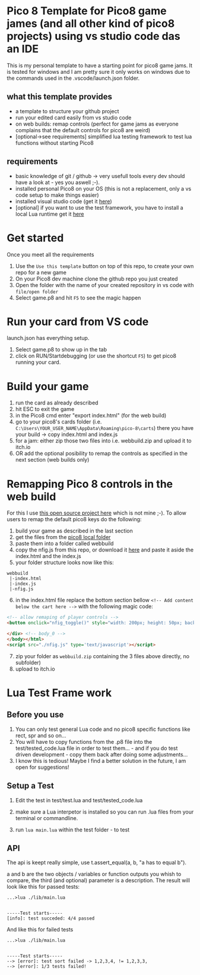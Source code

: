 # Pico 8 Template for Pico8 game james (and all other kind of pico8 projects) using vs studio code das an IDE
This is my personal template to have a starting point for pico8 game jams.
It is tested for windows and I am pretty sure it only works on windows due to the commands used in the .vscode/launch.json folder.

## what this template provides
- a template to structure your github project
- run your edited card easily from vs studio code
- on web builds: remap controls (perfect for game jams as everyone complains that the default controls for pico8 are weird)
- [optional->see requirements] simplified lua testing framework to test lua functions without starting Pico8

## requirements
- basic knowledge of git / github -> very usefull tools every dev should have a look at - yes you aswell ;-).
- installed personal Pico8 on your OS (this is not a replacement, only a vs code setup to make things easier)
- installed visual studio code (get it [here](https://code.visualstudio.com/download))
- [optional] if you want to use the test framework, you have to install a local Lua runtime get it [here](http://luabinaries.sourceforge.net/download.html)

# Get started
Once you meet all the requirements
1. Use the `Use this template` button on top of this repo, to create your own repo for a new game
2. On your Pico8 dev machine clone the github repo you just created
3. Open the folder with the name of your created repository in vs code with `file/open folder`
4. Select game.p8 and hit `F5` to see the magic happen

# Run your card from VS code

launch.json has everything setup.
1. Select game.p8 to show up in the tab 
2. click on RUN/Startdebugging (or use the shortcut `F5`) to get pico8 running your card.

# Build your game 

1. run the card as already described
2. hit ESC to exit the game
3. in the Pico8 cmd enter "export index.html" (for the web build)
4. go to your pico8's cards folder (i.e. `C:\Users\YOUR_USER_NAME\AppData\Roaming\pico-8\carts`) there you have your build -> copy index.html and index.js
5. for a jam: either zip those two files into i.e. webbuild.zip and upload it to itch.io 
6. OR add the optional posibility to remap the controls as specified in the next section (web builds only)

# Remapping Pico 8 controls in the web build
For this I use [this open source project here](https://github.com/codl/pico-nfig) which is not mine ;-).
To allow users to remap the default pico8 keys do the following:

1. build your game as described in the last section
2. get the files from the [pico8 local folder](C:\Users\manue\AppData\Roaming\pico-8\carts)
3. paste them into a folder called webbuild
4. copy the nfig.js from this repo, or download it [here](https://github.com/codl/pico-nfig/blob/master/lib/nfig.js) and paste it aside the index.html and the index.js
5. your folder structure looks now like this:
```
webbuild
 |-index.html
 |-index.js
 |-nfig.js
```
6. in the index.html file replace the bottom section bellow ```<!-- Add content below the cart here -->``` with the following magic code:
```html
<!-- allow remaping of player controls -->
<button onclick="nfig_toggle()" style="width: 200px; height: 50px; background-color: rgb(255, 153, 0); border: none; color: white; font-size: 20px; cursor: pointer; margin-top: -100px;">remap controls</button>

</div> <!-- body_0 -->
</body></html>
<script src="./nfig.js" type='text/javascript'></script>
```
7. zip your folder as `webbuild.zip` containing the 3 files above directly, no subfolder)
8. upload to itch.io

# Lua Test Frame work
## Before you use
1. You can only test general Lua code and no pico8 specific functions like rect, spr and so on...
2. You will have to copy functions from the .p8 file into the test/tested_code.lua file in order to test them... - and if you do test driven development - copy them back after doing some adjustments... 
4. I know this is tedious! Maybe I find a better solution in the future, I am open for suggestions!

## Setup a Test

1. Edit the test in test/test.lua and test/tested_code.lua

2. make sure a Lua interpetor is installed so you can run .lua files from your terminal or commandline.

5. run ```lua main.lua``` within the test folder - to test

## API
The api is keept really simple, use t.assert_equal(a, b, "a has to equal b").

a and b are the two objects / variables or function outputs you whish to compare, the third (and optional) parameter is a description. The result will look like this for passed tests:

```
...>lua ./lib/main.lua         


-----Test starts-----
[info]: test succeded: 4/4 passed
```

And like this for failed tests

```
...>lua ./lib/main.lua


-----Test starts-----
--> [error]: test sort failed -> 1,2,3,4, != 1,2,3,3,
--> [error]: 1/3 tests failed!
```
